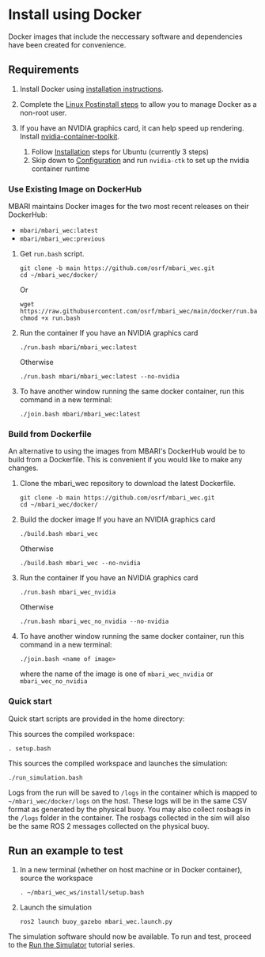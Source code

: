 # Install using Docker

Docker images that include the neccessary software and dependencies have been created for
convenience. 

## Requirements

1. Install Docker using [installation instructions](https://docs.docker.com/engine/install/ubuntu/).

2. Complete the [Linux Postinstall steps](https://docs.docker.com/engine/install/linux-postinstall/)
   to allow you to manage Docker as a non-root user.

3. If you have an NVIDIA graphics card, it can help speed up rendering. Install
   [nvidia-container-toolkit](https://docs.nvidia.com/datacenter/cloud-native/container-toolkit/install-guide.html#docker).
    1. Follow [Installation](https://docs.nvidia.com/datacenter/cloud-native/container-toolkit/latest/install-guide.html#with-apt-ubuntu-debian) steps for Ubuntu (currently 3 steps)
    2. Skip down to [Configuration](https://docs.nvidia.com/datacenter/cloud-native/container-toolkit/latest/install-guide.html#configuring-docker) and run `nvidia-ctk` to set up the nvidia container
          runtime

### Use Existing Image on DockerHub
MBARI maintains Docker images for the two most recent releases on their DockerHub:
  - `mbari/mbari_wec:latest`
  - `mbari/mbari_wec:previous`

1. Get `run.bash` script.
   ```
   git clone -b main https://github.com/osrf/mbari_wec.git
   cd ~/mbari_wec/docker/
   ```
   Or
   ```
   wget https://raw.githubusercontent.com/osrf/mbari_wec/main/docker/run.bash
   chmod +x run.bash
   ```

2. Run the container
   If you have an NVIDIA graphics card
   ```
   ./run.bash mbari/mbari_wec:latest
   ```
   Otherwise
   ```
   ./run.bash mbari/mbari_wec:latest --no-nvidia
   ```

3. To have another window running the same docker container, run this command in a new terminal:
   ```
   ./join.bash mbari/mbari_wec:latest
   ```

### Build from Dockerfile
An alternative to using the images from MBARI's DockerHub would be to build from a Dockerfile. This
is convenient if you would like to make any changes.

1. Clone the mbari_wec repository to download the latest Dockerfile.
   ```
   git clone -b main https://github.com/osrf/mbari_wec.git
   cd ~/mbari_wec/docker/
   ```

2. Build the docker image
   If you have an NVIDIA graphics card
   ```
   ./build.bash mbari_wec
   ```
   Otherwise
   ```
   ./build.bash mbari_wec --no-nvidia
   ```

3. Run the container
   If you have an NVIDIA graphics card
   ```
   ./run.bash mbari_wec_nvidia
   ```
   Otherwise
   ```
   ./run.bash mbari_wec_no_nvidia --no-nvidia
   ```

4. To have another window running the same docker container, run this command in a new terminal:
   ```
   ./join.bash <name of image>
   ```
   where the name of the image is one of `mbari_wec_nvidia` or `mbari_wec_no_nvidia`

### Quick start

Quick start scripts are provided in the home directory:

This sources the compiled workspace:
```
. setup.bash
```

This sources the compiled workspace and launches the simulation:
```
./run_simulation.bash
```

Logs from the run will be saved to `/logs` in the container which is mapped
to `~/mbari_wec/docker/logs` on the host. These logs will be in the same CSV format as generated by
the physical buoy. You may also collect rosbags in the `/logs` folder in the container. The rosbags
collected in the sim will also be the same ROS 2 messages collected on the physical buoy.

## Run an example to test

1. In a new terminal (whether on host machine or in Docker container), source the workspace
   ```
   . ~/mbari_wec_ws/install/setup.bash
   ```

2. Launch the simulation
   ```
   ros2 launch buoy_gazebo mbari_wec.launch.py
   ```

The simulation software should now be available.  To run and test, proceed to the
[Run the Simulator](../../tutorials.md#running-the-simulator) tutorial series.
